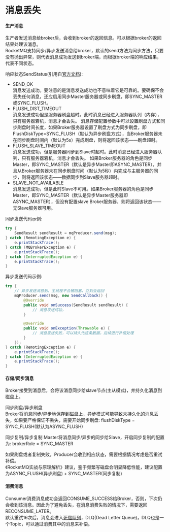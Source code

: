 # 消息丢失

#### 生产消息
生产者发送消息给broker后，会收到broker的返回信息。可以根据broker的返回结果处理该消息。  
RocketMQ支持同步/异步发送消息给broker，默认的send方法为同步方法，只要没有抛出异常，则代表消息成功发送到broker端，而根据broker端的响应结果，代表不同状态。  

响应状态SendStatus(引用自[官方文档](https://github.com/apache/rocketmq/blob/master/docs/cn/best_practice.md)):  
* SEND_OK   
    消息发送成功。要注意的是消息发送成功也不意味着它是可靠的。要确保不会丢失任何消息，还应启用同步Master服务器或同步刷盘，即SYNC_MASTER或SYNC_FLUSH。  
* FLUSH_DIST_TIMEOUT   
    消息发送成功但是服务器刷盘超时。此时消息已经进入服务器队列（内存），只有服务器宕机，消息才会丢失。
    消息存储配置参数中可以设置刷盘方式和同步刷盘时间长度，如果Broker服务器设置了刷盘方式为同步刷盘，即FlushDiskType=SYNC_FLUSH（默认为异步刷盘方式），当Broker服务器未在同步刷盘时间内（默认为5s）完成刷盘，则将返回该状态——刷盘超时。  
* FLUSH_SLAVE_TIMEOUT                    
    消息发送成功，但是服务器同步到Slave时超时。此时消息已经进入服务器队列，只有服务器宕机，消息才会丢失。
    如果Broker服务器的角色是同步Master，即SYNC_MASTER（默认是异步Master即ASYNC_MASTER），并且从Broker服务器未在同步刷盘时间（默认为5秒）内完成与主服务器的同步，则将返回该状态——数据同步到Slave服务器超时。  
* SLAVE_NOT_AVAILABLE  
    消息发送成功，但是此时Slave不可用。如果Broker服务器的角色是同步Master，即SYNC_MASTER（默认是异步Master服务器即ASYNC_MASTER），但没有配置slave Broker服务器，则将返回该状态——无Slave服务器可用。  
    
同步发送代码示例: 
```java
try {
    SendResult sendResult = mqProducer.send(msg);
} catch (RemotingException e) {
    e.printStackTrace();
} catch (MQBrokerException e) {
    e.printStackTrace();
} catch (InterruptedException e) {
    e.printStackTrace();
}
```

异步发送代码示例: 
```java
try {
    // 异步发送消息到，主线程不会被阻塞，立刻会返回
    mqProducer.send(msg, new SendCallback() {
        @Override
        public void onSuccess(SendResult sendResult) {
            // 消息发送成功，
        }

        @Override
        public void onException(Throwable e) {
            // 消息发送失败，可以持久化这条数据，后续进行补偿处理
        }
    });
} catch (RemotingException e) {
    e.printStackTrace();
} catch (InterruptedException e) {
    e.printStackTrace();
}
```

#### 存储/同步消息
Broker接受到消息后，会将该消息同步给slave节点(主从模式)，并持久化消息到磁盘上。  

同步刷盘/异步刷盘  
Broker将消息同步/异步地保存到磁盘上，异步模式可能导致未持久化的消息丢失，如果要严格保证不丢失，需要开始同步刷盘: flushDiskType = SYNC_FLUSH(默认为ASYNC_FLUSH)

同步复制/异步复制
Master将消息同步/异步的同步给Slave，开启同步复制的配置为: brokerRole = SYNC_MASTER

如果刷盘或者复制失败，Producer会收到相应状态，需要根据情况考虑是否重试补偿。  
《RocketMQ实战与原理解析》建议，鉴于频繁写磁盘会明显降低性能，建议配置为ASYNC_FLUSH(异步刷盘) + SYNC_MASTER(同步复制)

#### 消费消息
Consumer消费消息成功会返回CONSUME_SUCCESS给Broker，否则，下次仍会收到该消息。因此为了避免丢失，在消息消费失败的情况下，需要返回RECONSUME_LATER。  
默认重试16次后，消息会进入[死信队列](/rocketmq/原理/死信队列.html)，DLQ(Dead Letter Queue)，DLQ也是一个Topic，可以通过消费其中的消息来补偿。
